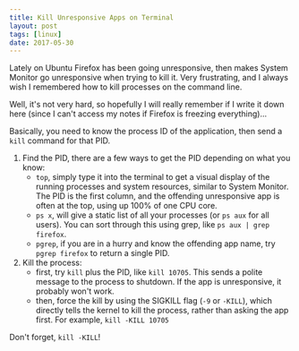 ```yaml
---
title: Kill Unresponsive Apps on Terminal 
layout: post
tags: [linux]
date: 2017-05-30
---
```


Lately on Ubuntu Firefox has been going unresponsive, then makes System Monitor go unresponsive when trying to kill it. 
Very frustrating, and I always wish I remembered how to kill processes on the command line. 

Well, it's not very hard, so hopefully I will really remember if I write it down here (since I can't access my notes if Firefox is freezing everything)...

Basically, you need to know the process ID of the application, then send a `kill` command for that PID.

1. Find the PID, there are a few ways to get the PID depending on what you know:
    - `top`, simply type it into the terminal to get a visual display of the running processes and system resources, similar to System Monitor. 
    The PID is the first column, and the offending unresponsive app is often at the top, using up 100% of one CPU core.
    - `ps x`, will give a static list of all your processes (or `ps aux` for all users). You can sort through this using grep, like `ps aux | grep firefox`.
    - `pgrep`, if you are in a hurry and know the offending app name, try `pgrep firefox` to return a single PID. 
2. Kill the process:
    - first, try `kill` plus the PID, like `kill 10705`. This sends a polite message to the process to shutdown. If the app is unresponsive, it probably won't work.
    - then, force the kill by using the SIGKILL flag (`-9` or `-KILL`), which directly tells the kernel to kill the process, rather than asking the app first. For example, `kill -KILL 10705`

Don't forget, `kill -KILL`!
